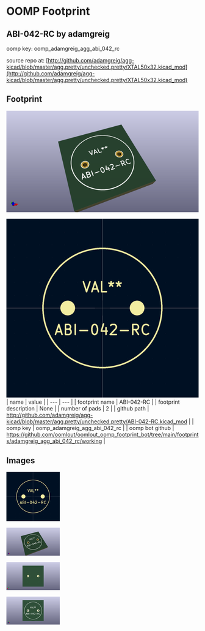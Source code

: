 # OOMP Footprint  
## ABI-042-RC  by adamgreig  
  
oomp key: oomp_adamgreig_agg_abi_042_rc  
  
source repo at: [http://github.com/adamgreig/agg-kicad/blob/master/agg.pretty/unchecked.pretty/XTAL50x32.kicad_mod](http://github.com/adamgreig/agg-kicad/blob/master/agg.pretty/unchecked.pretty/XTAL50x32.kicad_mod)  
## Footprint  
  
[![working_kicad_pcb_3d.png](working_kicad_pcb_3d_600.png)](working_kicad_pcb_3d.png)  
  
[![working.png](working_600.png)](working.png)  
| name | value | 
| --- | --- | 
| footprint name | ABI-042-RC | 
| footprint description | None | 
| number of pads | 2 | 
| github path | http://github.com/adamgreig/agg-kicad/blob/master/agg.pretty/unchecked.pretty/ABI-042-RC.kicad_mod | 
| oomp key | oomp_adamgreig_agg_abi_042_rc | 
| oomp bot github | https://github.com/oomlout/oomlout_oomp_footprint_bot/tree/main/footprints/adamgreig_agg_abi_042_rc/working | 
## Images  
  
[![working.png](working_140.png)](working.png)  
  
[![working_kicad_pcb_3d.png](working_kicad_pcb_3d_140.png)](working_kicad_pcb_3d.png)  
  
[![working_kicad_pcb_3d_back.png](working_kicad_pcb_3d_back_140.png)](working_kicad_pcb_3d_back.png)  
  
[![working_kicad_pcb_3d_front.png](working_kicad_pcb_3d_front_140.png)](working_kicad_pcb_3d_front.png)  
